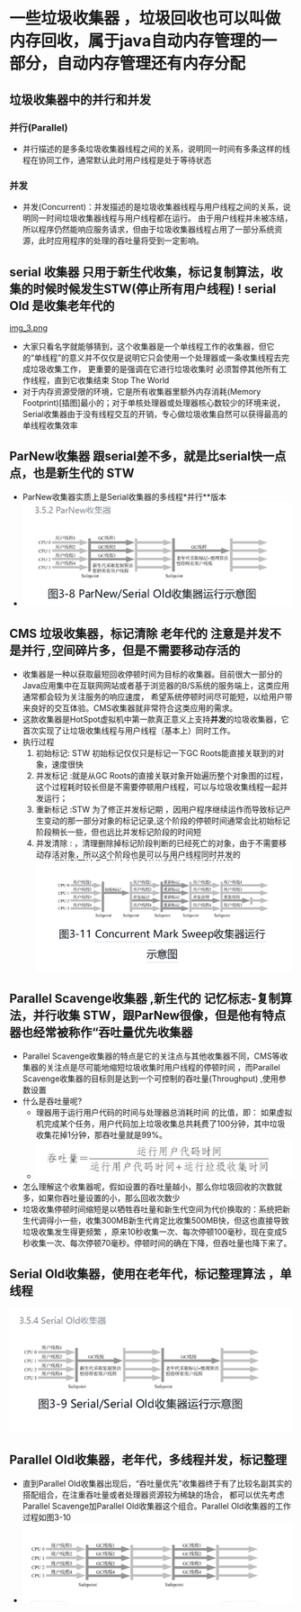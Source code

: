 # 一些垃圾收集器 ，垃圾回收也可以叫做内存回收，属于java自动内存管理的一部分，自动内存管理还有内存分配
## 垃圾收集器中的并行和并发  
### 并行(Parallel)
- 并行描述的是多条垃圾收集器线程之间的关系，说明同一时间有多条这样的线程在协同工作，通常默认此时用户线程是处于等待状态
### 并发
- 并发(Concurrent)：并发描述的是垃圾收集器线程与用户线程之间的关系，说明同一时间垃圾收集器线程与用户线程都在运行。
由于用户线程并未被冻结，所以程序仍然能响应服务请求，但由于垃圾收集器线程占用了一部分系统资源，此时应用程序的处理的吞吐量将受到一定影响。
## serial 收集器 只用于新生代收集，标记复制算法，收集的时候时候发生STW(停止所有用户线程) ! serial Old 是收集老年代的
[img_3.png](img_3.png)  
- 大家只看名字就能够猜到，这个收集器是一个单线程工作的收集器，但它的“单线程”的意义并不仅仅是说明它只会使用一个处理器或一条收集线程去完成垃圾收集工作，
更重要的是强调在它进行垃圾收集时 必须暂停其他所有工作线程，直到它收集结束 Stop The World  
- 对于内存资源受限的环境，它是所有收集器里额外内存消耗(Memory Footprint)[插图]最小的；对于单核处理器或处理器核心数较少的环境来说，
Serial收集器由于没有线程交互的开销，专心做垃圾收集自然可以获得最高的单线程收集效率  
## ParNew收集器 跟serial差不多，就是比serial快一点点，也是新生代的  STW  
- ParNew收集器实质上是Serial收集器的多线程*并行**版本
- ![img_4.png](img_4.png)  
## CMS 垃圾收集器，标记清除 老年代的  注意是并发不是并行 ,空间碎片多，但是不需要移动存活的
- 收集器是一种以获取最短回收停顿时间为目标的收集器。目前很大一部分的Java应用集中在互联网网站或者基于浏览器的B/S系统的服务端上，这类应用通常都会较为关注服务的响应速度，
希望系统停顿时间尽可能短，以给用户带来良好的交互体验。CMS收集器就非常符合这类应用的需求。
- 这款收集器是HotSpot虚拟机中第一款真正意义上支持**并发**的垃圾收集器，它首次实现了让垃圾收集线程与用户线程（基本上）同时工作。 
- 执行过程 
  1. 初始标记: STW 初始标记仅仅只是标记一下GC Roots能直接关联到的对象，速度很快
  2. 并发标记 :就是从GC Roots的直接关联对象开始遍历整个对象图的过程，这个过程耗时较长但是不需要停顿用户线程，可以与垃圾收集线程一起并发运行；
  3. 重新标记 :STW 为了修正并发标记期 ，因用户程序继续运作而导致标记产生变动的那一部分对象的标记记录,这个阶段的停顿时间通常会比初始标记阶段稍长一些，但也远比并发标记阶段的时间短
  4. 并发清除 : ，清理删除掉标记阶段判断的已经死亡的对象，由于不需要移动存活对象，所以这个阶段也是可以与用户线程同时并发的
![img_9.png](img_9.png)
## Parallel Scavenge收集器 ,新生代的 记忆标志-复制算法，并行收集 STW，跟ParNew很像，但是他有特点  器也经常被称作“吞吐量优先收集器
- Parallel Scavenge收集器的特点是它的关注点与其他收集器不同，CMS等收集器的关注点是尽可能地缩短垃圾收集时用户线程的停顿时间
，而Parallel Scavenge收集器的目标则是达到一个可控制的吞吐量(Throughput)  ,使用参数设置
- 什么是吞吐量呢?
  - 理器用于运行用户代码的时间与处理器总消耗时间  的比值，即： 如果虚拟机完成某个任务，用户代码加上垃圾收集总共耗费了100分钟，其中垃圾收集花掉1分钟，那吞吐量就是99%。
  - ![img_5.png](img_5.png)  
- 怎么理解这个收集器呢，假如设置的吞吐量越小，那么你垃圾回收的次数就多，如果你吞吐量设置的小，那么回收次数少  
- 垃圾收集停顿时间缩短是以牺牲吞吐量和新生代空间为代价换取的：系统把新生代调得小一些，收集300MB新生代肯定比收集500MB快，但这也直接导致垃圾收集发生得更频繁
，原来10秒收集一次、每次停顿100毫秒，现在变成5秒收集一次、每次停顿70毫秒。停顿时间的确在下降，但吞吐量也降下来了。  
## Serial Old收集器，使用在老年代，标记整理算法 ，单线程
![img_6.png](img_6.png)  
## Parallel Old收集器，老年代，多线程并发，标记整理  
- 直到Parallel Old收集器出现后，​“吞吐量优先”收集器终于有了比较名副其实的搭配组合，在注重吞吐量或者处理器资源较为稀缺的场合，
都可以优先考虑Parallel Scavenge加Parallel Old收集器这个组合。Parallel Old收集器的工作过程如图3-10
- ![img_8.png](img_8.png)
